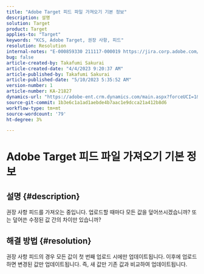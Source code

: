 ```yaml
---
title: "Adobe Target 피드 파일 가져오기 기본 정보"
description: 설명
solution: Target
product: Target
applies-to: "Target"
keywords: "KCS, Adobe Target, 권장 사항, 피드"
resolution: Resolution
internal-notes: "E-000859330 211117-000019 https://jira.corp.adobe.com/browse/RECS-5411"
bug: false
article-created-by: Takafumi Sakurai
article-created-date: "4/4/2023 9:20:37 AM"
article-published-by: Takafumi Sakurai
article-published-date: "5/10/2023 5:35:52 AM"
version-number: 1
article-number: KA-21827
dynamics-url: "https://adobe-ent.crm.dynamics.com/main.aspx?forceUCI=1&pagetype=entityrecord&etn=knowledgearticle&id=85cc9bf4-c9d2-ed11-a7c7-6045bd006ce9"
source-git-commit: 1b3e6c1a1ad1aebde4b7aac1e9dcca21a412b8d6
workflow-type: tm+mt
source-wordcount: '79'
ht-degree: 3%

---
```


# Adobe Target 피드 파일 가져오기 기본 정보

## 설명 {#description}

권장 사항 피드를 가져오는 중입니다. 업로드할 때마다 모든 값을 덮어쓰시겠습니까? 또는 덮어쓴 수정된 값 간의 차이만 있습니까?

## 해결 방법 {#resolution}


권장 사항 피드의 경우 모든 값이 첫 번째 업로드 시에만 업데이트됩니다. 이후에 업로드하면 변경된 값만 업데이트됩니다. 즉, 새 값만 기존 값과 비교하여 업데이트됩니다.
